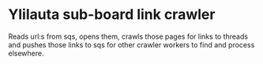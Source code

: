 # Ylilauta sub-board link crawler
Reads url:s from sqs, opens them, crawls those pages for links to threads and pushes those links to sqs for other crawler workers to find and process elsewhere.
